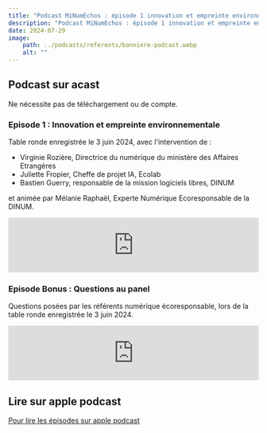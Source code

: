 ```yaml
---
title: "Podcast MiNumEchos : épisode 1 innovation et empreinte environnementale"
description: "Podcast MiNumEchos : épisode 1 innovation et empreinte environnementale"
date: 2024-07-29
image:
    path: ../podcasts/referents/banniere-podcast.webp
    alt: ""
---
```

<!-- image: /img/podcast/banniere-podcast.webp -->

<!-- ![]({{ image }}) -->

## Podcast sur acast

Ne nécessite pas de téléchargement ou de compte.

### Episode 1 : Innovation et empreinte environnementale

Table ronde enregistrée le 3 juin 2024, avec l'intervention de :
* Virginie Rozière, Directrice du numérique du ministère des Affaires Etrangères
* Juliette Fropier, Cheffe de projet IA, Ecolab
* Bastien Guerry, responsable de la mission logiciels libres, DINUM

et animée par Mélanie Raphaël, Experte Numérique Ecoresponsable de la DINUM.

<iframe src="https://embed.acast.com/$/669e18c83847f8c1a590bc69/66a250708f24d109f2184ec7?" frameBorder="0" width="100%" height="110px" allow="autoplay"></iframe>

### Episode Bonus : Questions au panel

Questions posées par les référents numérique écoresponsable, lors de la table ronde enregistrée le 3 juin 2024.

<iframe src="https://embed.acast.com/$/669e18c83847f8c1a590bc69/66a250f88f24d109f2186db2?" frameBorder="0" width="100%" height="110px" allow="autoplay"></iframe>

## Lire sur apple podcast

[Pour lire les épisodes sur apple podcast](https://podcasts.apple.com/fr/podcast/minumechos-initiatives-pour-un-num%C3%A9rique-public/id1759375669)
